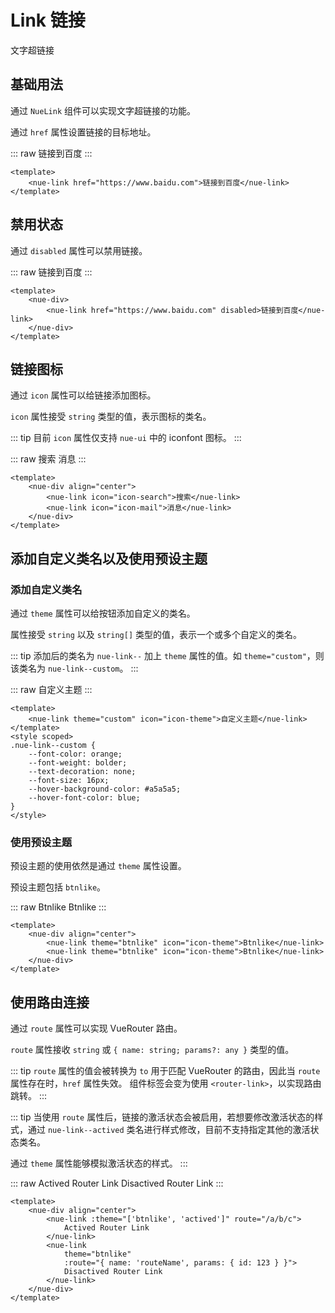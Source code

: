<script setup>
import { ref } from "vue";
</script>
<style scoped>
.nue-link--custom {
    --font-color: orange;
    --font-weight: bolder;
    --text-decoration: none;
    --font-size: 16px;
    --hover-background-color: #a5a5a5;
    --hover-font-color: blue;
}
</style>

# Link 链接

文字超链接

## 基础用法

通过 `NueLink` 组件可以实现文字超链接的功能。

通过 `href` 属性设置链接的目标地址。

::: raw
<nue-link href="https://www.baidu.com">链接到百度</nue-link>
:::

```vue
<template>
    <nue-link href="https://www.baidu.com">链接到百度</nue-link>
</template>
```

## 禁用状态

通过 `disabled` 属性可以禁用链接。

::: raw
<nue-div>
<nue-link href="https://www.baidu.com" disabled>链接到百度</nue-link>
</nue-div>
:::

```vue
<template>
    <nue-div>
        <nue-link href="https://www.baidu.com" disabled>链接到百度</nue-link>
    </nue-div>
</template>
```

## 链接图标

通过 `icon` 属性可以给链接添加图标。

`icon` 属性接受 `string` 类型的值，表示图标的类名。

::: tip
目前 `icon` 属性仅支持 `nue-ui` 中的 iconfont 图标。
:::

::: raw
<nue-div align="center">
<nue-link icon="icon-search">搜索</nue-link>
<nue-link icon="icon-mail">消息</nue-link>
</nue-div>
:::

```vue
<template>
    <nue-div align="center">
        <nue-link icon="icon-search">搜索</nue-link>
        <nue-link icon="icon-mail">消息</nue-link>
    </nue-div>
</template>
```

## 添加自定义类名以及使用预设主题

### 添加自定义类名

通过 `theme` 属性可以给按钮添加自定义的类名。

属性接受 `string` 以及 `string[]` 类型的值，表示一个或多个自定义的类名。

::: tip
添加后的类名为 `nue-link--` 加上 `theme` 属性的值。如 `theme="custom"`，则该类名为 `nue-link--custom`。
:::

::: raw
<nue-link theme="custom" icon="icon-theme">自定义主题</nue-link>
:::

```vue
<template>
    <nue-link theme="custom" icon="icon-theme">自定义主题</nue-link>
</template>
<style scoped>
.nue-link--custom {
    --font-color: orange;
    --font-weight: bolder;
    --text-decoration: none;
    --font-size: 16px;
    --hover-background-color: #a5a5a5;
    --hover-font-color: blue;
}
</style>
```

### 使用预设主题

预设主题的使用依然是通过 `theme` 属性设置。

预设主题包括 `btnlike`。

::: raw
<nue-div align="center">
<nue-link theme="btnlike" icon="icon-theme">Btnlike</nue-link>
<nue-link theme="btnlike" icon="icon-theme">Btnlike</nue-link>
</nue-div>
:::

```vue
<template>
    <nue-div align="center">
        <nue-link theme="btnlike" icon="icon-theme">Btnlike</nue-link>
        <nue-link theme="btnlike" icon="icon-theme">Btnlike</nue-link>
    </nue-div>
</template>
```

## 使用路由连接

通过 `route` 属性可以实现 VueRouter 路由。

`route` 属性接收 `string` 或 `{ name: string; params?: any }` 类型的值。

::: tip
`route` 属性的值会被转换为 `to` 用于匹配 VueRouter 的路由，因此当 `route` 属性存在时，`href` 属性失效。
组件标签会变为使用 `<router-link>`，以实现路由跳转。
:::

::: tip
当使用 `route` 属性后，链接的激活状态会被启用，若想要修改激活状态的样式，通过 `nue-link--actived` 类名进行样式修改，目前不支持指定其他的激活状态类名。

通过 `theme` 属性能够模拟激活状态的样式。
:::

::: raw
<nue-div align="center">
    <nue-link :theme="['btnlike', 'actived']" route="/a/b/c">
        Actived Router Link
    </nue-link>
    <nue-link
        theme="btnlike"
        :route="{ name: 'routeName', params: { id: 123 } }">
        Disactived Router Link
    </nue-link>
</nue-div>
:::

```vue
<template>
    <nue-div align="center">
        <nue-link :theme="['btnlike', 'actived']" route="/a/b/c">
            Actived Router Link
        </nue-link>
        <nue-link
            theme="btnlike"
            :route="{ name: 'routeName', params: { id: 123 } }">
            Disactived Router Link
        </nue-link>
    </nue-div>
</template>
```

